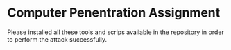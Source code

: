 # Computer Penentration Assignment
Please installed all these tools and scrips available in the repository in order to perform the attack successfully.
